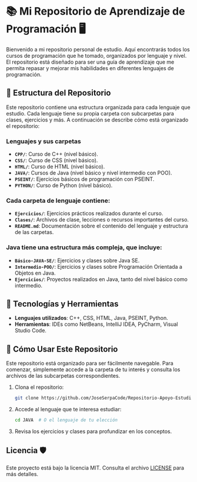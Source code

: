 # 📚 **Mi Repositorio de Aprendizaje de Programación** 🖥️

Bienvenido a mi repositorio personal de estudio. Aquí encontrarás todos los cursos de programación que he tomado, organizados por lenguaje y nivel. El repositorio está diseñado para ser una guía de aprendizaje que me permita repasar y mejorar mis habilidades en diferentes lenguajes de programación.

## 📂 **Estructura del Repositorio**
Este repositorio contiene una estructura organizada para cada lenguaje que estudio. Cada lenguaje tiene su propia carpeta con subcarpetas para clases, ejercicios y más. A continuación se describe cómo está organizado el repositorio:

### **Lenguajes y sus carpetas**
- **`CPP/`**: Curso de C++ (nivel básico).
- **`CSS/`**: Curso de CSS (nivel básico).
- **`HTML/`**: Curso de HTML (nivel básico).
- **`JAVA/`**: Cursos de Java (nivel básico y nivel intermedio con POO).
- **`PSEINT/`**: Ejercicios básicos de programación con PSEINT.
- **`PYTHON/`**: Curso de Python (nivel básico).

### **Cada carpeta de lenguaje contiene:**
- **`Ejercicios/`**: Ejercicios prácticos realizados durante el curso.
- **`Clases/`**: Archivos de clase, lecciones o recursos importantes del curso.
- **`README.md`**: Documentación sobre el contenido del lenguaje y estructura de las carpetas.

### **Java** tiene una estructura más compleja, que incluye:
- **`Básico-JAVA-SE/`**: Ejercicios y clases sobre Java SE.
- **`Intermedio-POO/`**: Ejercicios y clases sobre Programación Orientada a Objetos en Java.
- **`Ejercicios/`**: Proyectos realizados en Java, tanto del nivel básico como intermedio.

## 🔨 **Tecnologías y Herramientas**
- **Lenguajes utilizados**: C++, CSS, HTML, Java, PSEINT, Python.
- **Herramientas**: IDEs como NetBeans, IntelliJ IDEA, PyCharm, Visual Studio Code.

## 📌 **Cómo Usar Este Repositorio**
Este repositorio está organizado para ser fácilmente navegable. Para comenzar, simplemente accede a la carpeta de tu interés y consulta los archivos de las subcarpetas correspondientes.

1. Clona el repositorio:
   ```bash
   git clone https://github.com/JoseSerpaCode/Repositorio-Apoyo-Estudios.git

2. Accede al lenguaje que te interesa estudiar:
   ```bash
   cd JAVA  # O el lenguaje de tu elección

3. Revisa los ejercicios y clases para profundizar en los conceptos.

## Licencia 🛡️
Este proyecto está bajo la licencia MIT. Consulta el archivo [LICENSE](LICENSE) para más detalles.
